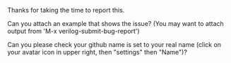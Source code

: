 Thanks for taking the time to report this.

Can you attach an example that shows the issue?  (You may want to attach output from 'M-x verilog-submit-bug-report')

Can you please check your github name is set to your real name (click on your avatar icon in upper right, then "settings" then "Name")?
